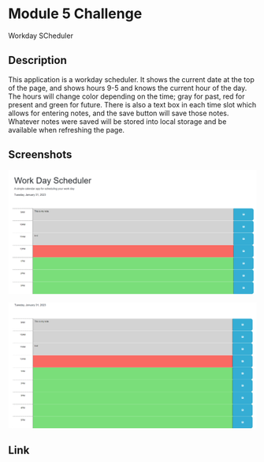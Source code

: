# Module 5 Challenge
Workday SCheduler

## Description

This application is a workday scheduler. It shows the current date at the top of the page, and shows hours 9-5 and knows the current hour of the day. The hours will change color depending on the time; gray for past, red for present and green for future. There is also a text box in each time slot which allows for entering notes, and the save button will save those notes. Whatever notes were saved will be stored into local storage and be available when refreshing the page.

## Screenshots

![Picture 1](./Assets/../pictures/Screenshot1.png)

![Picture 2](./Assets/../pictures/Screenshot2.png)


## Link
